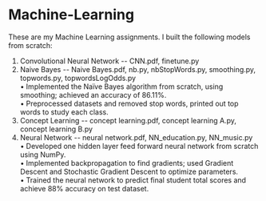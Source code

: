 # Machine-Learning
These are my Machine Learning assignments. I built the following models from scratch:
1. Convolutional Neural Network -- CNN.pdf, finetune.py
2. Naive Bayes -- Naive Bayes.pdf, nb.py, nbStopWords.py, smoothing.py, topwords.py, topwordsLogOdds.py  
  •  Implemented the Naïve Bayes algorithm from scratch, using smoothing; achieved an accuracy of 86.11%.  
  •  Preprocessed datasets and removed stop words, printed out top words to study each class.
3. Concept Learning -- concept learning.pdf, concept learning A.py, concept learning B.py
4. Neural Network -- neural network.pdf, NN_education.py, NN_music.py  
  •  Developed one hidden layer feed forward neural network from scratch using NumPy.  
  •  Implemented backpropagation to find gradients; used Gradient Descent and Stochastic Gradient Descent to optimize parameters.  
  •  Trained the neural network to predict final student total scores and achieve 88% accuracy on test dataset.

